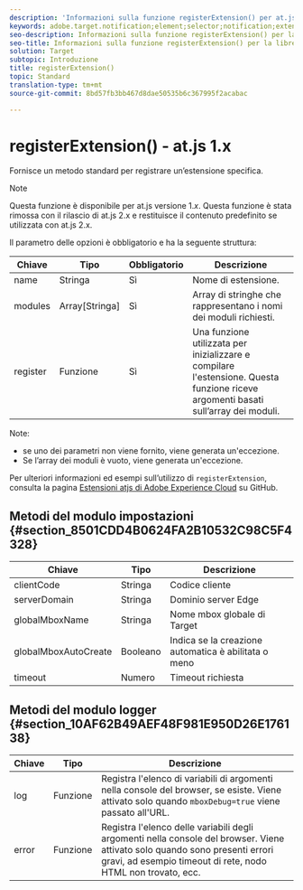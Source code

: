 ```yaml
---
description: 'Informazioni sulla funzione registerExtension() per at.js. '
keywords: adobe.target.notification;element;selector;notification;extension
seo-description: Informazioni sulla funzione registerExtension() per la libreria JavaScript at.js di Adobe Target.
seo-title: Informazioni sulla funzione registerExtension() per la libreria JavaScript at.js di Adobe Target.
solution: Target
subtopic: Introduzione
title: registerExtension()
topic: Standard
translation-type: tm+mt
source-git-commit: 8bd57fb3bb467d8dae50535b6c367995f2acabac

---
```



# registerExtension() - at.js 1.x

Fornisce un metodo standard per registrare un’estensione specifica.

>[!NOTE]
>
>Questa funzione è disponibile per at.js versione 1.*x*. Questa funzione è stata rimossa con il rilascio di at.js 2.x e restituisce il contenuto predefinito se utilizzata con at.js 2.x.

Il parametro delle opzioni è obbligatorio e ha la seguente struttura:

| Chiave | Tipo | Obbligatorio | Descrizione |
|--- |--- |--- |--- |
| name | Stringa | Sì | Nome di estensione. |
| modules | Array[Stringa] | Sì | Array di stringhe che rappresentano i nomi dei moduli richiesti. |
| register | Funzione | Sì | Una funzione utilizzata per inizializzare e compilare l&#39;estensione. Questa funzione riceve argomenti basati sull’array dei moduli. |

Note:

* se uno dei parametri non viene fornito, viene generata un&#39;eccezione.
* Se l’array dei moduli è vuoto, viene generata un&#39;eccezione.

Per ulteriori informazioni ed esempi sull’utilizzo di `registerExtension`, consulta la pagina [Estensioni atjs di Adobe Experience Cloud](https://github.com/Adobe-Marketing-Cloud/target-atjs-extensions) su GitHub.

## Metodi del modulo impostazioni {#section_8501CDD4B0624FA2B10532C98C5F4328}

| Chiave | Tipo | Descrizione |
|--- |--- |--- |
| clientCode | Stringa | Codice cliente |
| serverDomain | Stringa | Dominio server Edge |
| globalMboxName | Stringa | Nome mbox globale di Target |
| globalMboxAutoCreate | Booleano | Indica se la creazione automatica è abilitata o meno |
| timeout | Numero | Timeout richiesta |

## Metodi del modulo logger {#section_10AF62B49AEF48F981E950D26E176138}

| Chiave | Tipo | Descrizione |
|--- |--- |--- |
| log | Funzione | Registra l&#39;elenco di variabili di argomenti nella console del browser, se esiste. Viene attivato solo quando `mboxDebug=true` viene passato all&#39;URL. |
| error | Funzione | Registra l&#39;elenco delle variabili degli argomenti nella console del browser. Viene attivato solo quando sono presenti errori gravi, ad esempio timeout di rete, nodo HTML non trovato, ecc. |

